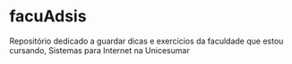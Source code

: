 # facuAdsis
Repositório dedicado a guardar dicas e exercícios da faculdade que estou cursando, Sistemas para Internet na Unicesumar
